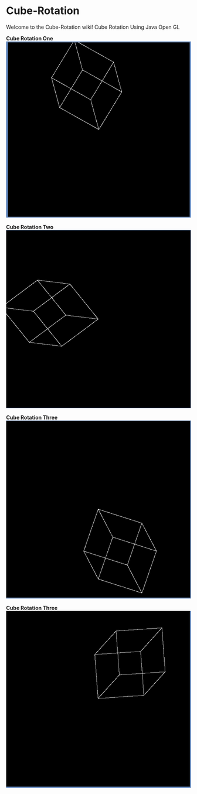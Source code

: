 # Cube-Rotation
Welcome to the Cube-Rotation wiki!
Cube Rotation Using Java Open GL

 **Cube Rotation One**
![ **Cube Rotation One**](https://github.com/Muhaiminur/Cube-Rotation/blob/master/Cube%20Rotaion%20Four.PNG)

**Cube Rotation Two**
![**Cube Rotation Two**](https://github.com/Muhaiminur/Cube-Rotation/blob/master/Cube%20Rotaion%20Two.PNG)

**Cube Rotation Three**
![**Cube Rotation Three**](https://github.com/Muhaiminur/Cube-Rotation/blob/master/Cube%20Rotaion%20Three.PNG)

**Cube Rotation Three**
![**Cube Rotation Four**](https://github.com/Muhaiminur/Cube-Rotation/blob/master/Cube%20Rotaion%20One.PNG)
